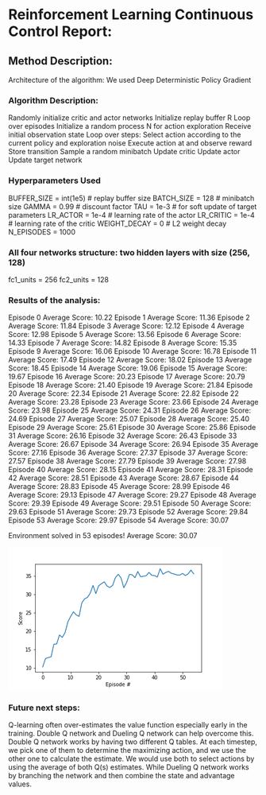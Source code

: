 # Reinforcement Learning Continuous Control Report:

## Method Description:
Architecture of the algorithm:
We used Deep Deterministic Policy Gradient

### Algorithm Description:
Randomly initialize critic and actor networks
Initialize replay buffer R
Loop over episodes
  Initialize a random process N for action exploration
  Receive initial observation state
  Loop over steps:
    Select action according to the current policy and exploration noise
    Execute action at and observe reward
    Store transition
    Sample a random minibatch
    Update critic
    Update actor
    Update target network


### Hyperparameters Used
BUFFER_SIZE = int(1e5)  # replay buffer size
BATCH_SIZE = 128        # minibatch size
GAMMA = 0.99            # discount factor
TAU = 1e-3              # for soft update of target parameters
LR_ACTOR = 1e-4         # learning rate of the actor
LR_CRITIC = 1e-4        # learning rate of the critic
WEIGHT_DECAY = 0        # L2 weight decay
N_EPISODES = 1000

### All four networks structure: two hidden layers with size (256, 128)
fc1_units = 256
fc2_units = 128

### Results of the analysis:
Episode 0	Average Score: 10.22
Episode 1	Average Score: 11.36
Episode 2	Average Score: 11.84
Episode 3	Average Score: 12.12
Episode 4	Average Score: 12.98
Episode 5	Average Score: 13.56
Episode 6	Average Score: 14.33
Episode 7	Average Score: 14.82
Episode 8	Average Score: 15.35
Episode 9	Average Score: 16.06
Episode 10	Average Score: 16.78
Episode 11	Average Score: 17.49
Episode 12	Average Score: 18.02
Episode 13	Average Score: 18.45
Episode 14	Average Score: 19.06
Episode 15	Average Score: 19.67
Episode 16	Average Score: 20.23
Episode 17	Average Score: 20.79
Episode 18	Average Score: 21.40
Episode 19	Average Score: 21.84
Episode 20	Average Score: 22.34
Episode 21	Average Score: 22.82
Episode 22	Average Score: 23.28
Episode 23	Average Score: 23.66
Episode 24	Average Score: 23.98
Episode 25	Average Score: 24.31
Episode 26	Average Score: 24.69
Episode 27	Average Score: 25.07
Episode 28	Average Score: 25.40
Episode 29	Average Score: 25.61
Episode 30	Average Score: 25.86
Episode 31	Average Score: 26.16
Episode 32	Average Score: 26.43
Episode 33	Average Score: 26.67
Episode 34	Average Score: 26.94
Episode 35	Average Score: 27.16
Episode 36	Average Score: 27.37
Episode 37	Average Score: 27.57
Episode 38	Average Score: 27.79
Episode 39	Average Score: 27.98
Episode 40	Average Score: 28.15
Episode 41	Average Score: 28.31
Episode 42	Average Score: 28.51
Episode 43	Average Score: 28.67
Episode 44	Average Score: 28.83
Episode 45	Average Score: 28.99
Episode 46	Average Score: 29.13
Episode 47	Average Score: 29.27
Episode 48	Average Score: 29.39
Episode 49	Average Score: 29.51
Episode 50	Average Score: 29.63
Episode 51	Average Score: 29.73
Episode 52	Average Score: 29.84
Episode 53	Average Score: 29.97
Episode 54	Average Score: 30.07

Environment solved in 53 episodes!	Average Score: 30.07

![png](model.png)

### Future next steps:
Q-learning often over-estimates the value function especially early in the training. Double Q network and Dueling Q network can help overcome this. Double Q network works by having two different Q tables. At each timestep, we pick one of them to determine the maximizing action, and we use the other one to calculate the estimate. We would use both to select actions by using the average of both Q(s) estimates. While Dueling Q network works by branching the network and then combine the state and advantage values.
